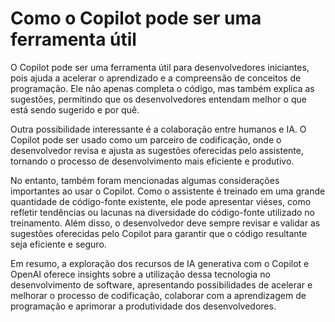 # Como o Copilot pode ser uma ferramenta útil 

O Copilot pode ser uma ferramenta útil para desenvolvedores iniciantes, pois ajuda a acelerar o aprendizado e a compreensão de conceitos de programação. Ele não apenas completa o código, mas também explica as sugestões, permitindo que os desenvolvedores entendam melhor o que está sendo sugerido e por quê.

Outra possibilidade interessante é a colaboração entre humanos e IA. O Copilot pode ser usado como um parceiro de codificação, onde o desenvolvedor revisa e ajusta as sugestões oferecidas pelo assistente, tornando o processo de desenvolvimento mais eficiente e produtivo.

No entanto, também foram mencionadas algumas considerações importantes ao usar o Copilot. Como o assistente é treinado em uma grande quantidade de código-fonte existente, ele pode apresentar viéses, como refletir tendências ou lacunas na diversidade do código-fonte utilizado no treinamento. Além disso, o desenvolvedor deve sempre revisar e validar as sugestões oferecidas pelo Copilot para garantir que o código resultante seja eficiente e seguro.

Em resumo, a exploração dos recursos de IA generativa com o Copilot e OpenAI oferece insights sobre a utilização dessa tecnologia no desenvolvimento de software, apresentando possibilidades de acelerar e melhorar o processo de codificação, colaborar com a aprendizagem de programação e aprimorar a produtividade dos desenvolvedores.
